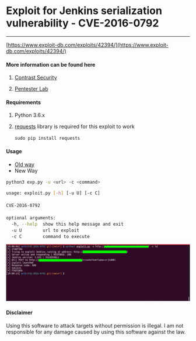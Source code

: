 # Exploit for Jenkins serialization vulnerability - CVE-2016-0792

---
[https://www.exploit-db.com/exploits/42394/](https://www.exploit-db.com/exploits/42394/)

#### More information can be found here

1. [Contrast Security](https://www.contrastsecurity.com/security-influencers/serialization-must-die-act-2-xstream)

2. [Pentester Lab](https://www.pentesterlab.com/exercises/cve-2016-0792/)

#### Requirements

1. Python 3.6.x

2. [requests](http://docs.python-requests.org/en/master/) library is required for this exploit to work

      `sudo pip install requests`

#### Usage
- [Old way](https://github.com/jpiechowka/jenkins-cve-2016-0792)
- New Way
```bash
python3 exp.py -u <url> -c <command>    
```
```bash
usage: exploit.py [-h] [-u U] [-c C]

CVE-2016-0792

optional arguments:
  -h, --help  show this help message and exit
  -u U        url to exploit
  -c C        command to execute
```
![](images/1.png)

  


#### Disclaimer
Using this software to attack targets without permission is illegal. I am not responsible for any damage caused by using
 this software against the law.